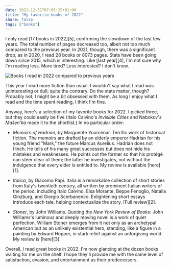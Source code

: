 ```yaml
---
date: 2022-12-31T07:05:25+01:00
title: "My favorite books of 2022"
share: false
tags: ["books"]
---
```

I only read [17 books in 2022][5], confirming the slowdown of the last few
years. The total number of pages decreased too, albeit not too much compared to
the previous year. In 2021, though, there was a significant drop, as in 2020, I
read 28 books or 8073 pages. Stats have been going down since 2015, which is
interesting. Like [last year][4], I'm not sure why I'm reading less. More
tired? Less interested? I don't know. 

![Books I read in 2022 compared to previous years](/images/books-read-in-2022.png)

This year I read more fiction than usual. I wouldn't say what I read was
uninteresting or dull; quite the contrary. Do the stats matter, though?
Probably not; I might be a bit obsessed with them. As long I enjoy what I read
and the time spent reading, I think I'm fine. 

Anyway, here's a selection of my favorite books for 2022. I picked three, but
they could easily be five (Italo Calvino's *Invisible Cities* and Nabokov'*s
Mašen'ka* made it to the shortlist.) In no particular order:

- *Memoirs of Hadrian*, by Marguerite Yourcenar. Terrific work of historical
  fiction. The memoirs are drafted by an elderly emperor Hadrian for his young
  friend "Mark," the future Marcus Aurelius. Hadrian does not flinch. He tells
  of his many great successes but does not hide his mistakes and weaknesses. He
  points out the former so that his protégé can steer clear of them; the latter
  he investigates, not without the indulgence that every elder is entitled to.
  My review is available [here][1].

- *Italica*, by Giacomo Papi. Italia is a remarkable collection of short
  stories from Italy's twentieth century, all written by prominent Italian
  writers of the period, including Italo Calvino, Elsa Morante, Beppe Fenoglio,
  Natalia Ginzburg, and Giorgio Scerbanenco. Enlightening short essays
  introduce each tale, helping contextualize the story. [Full review][2].

- *Stoner*, by John Williams. Quoting *the New York Review of Books*: John
  Williams's luminous and deeply moving novel is a work of quiet perfection.
  William Stoner emerges from it not only as an archetypal American but as an
  unlikely existential hero, standing, like a figure in a painting by Edward
  Hopper, in stark relief against an unforgiving world. My review is [here][3].

Overall, I read great books in 2022. I'm now glancing at the dozen books
waiting for me on the shelf. I hope they'll provide me with the same level of
satisfaction, evasion, and entertainment as their predecessors.

